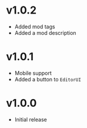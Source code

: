 # v1.0.2

- Added mod tags
- Added a mod description

# v1.0.1

- Mobile support
- Added a button to `EditorUI`

# v1.0.0

- Initial release
